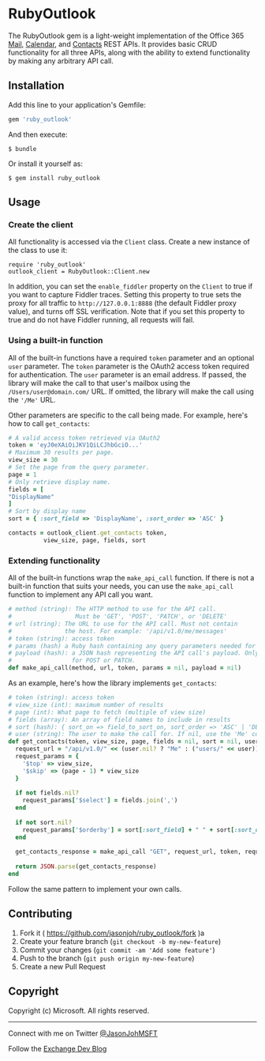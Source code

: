 # RubyOutlook

The RubyOutlook gem is a light-weight implementation of the Office 365 [Mail](https://msdn.microsoft.com/office/office365/APi/mail-rest-operations), [Calendar](https://msdn.microsoft.com/office/office365/APi/calendar-rest-operations), and [Contacts](https://msdn.microsoft.com/office/office365/APi/contacts-rest-operations) REST APIs. It provides basic CRUD functionality for all three APIs, along with the ability to extend functionality by making any arbitrary API call.

## Installation

Add this line to your application's Gemfile:

```ruby
gem 'ruby_outlook'
```

And then execute:

    $ bundle

Or install it yourself as:

    $ gem install ruby_outlook

## Usage

### Create the client

All functionality is accessed via the `Client` class. Create a new instance of the class to use it:

    require 'ruby_outlook'
	outlook_client = RubyOutlook::Client.new

In addition, you can set the `enable_fiddler` property on the `Client` to true if you want to capture Fiddler traces. Setting this property to true sets the proxy for all traffic to `http://127.0.0.1:8888` (the default Fiddler proxy value), and turns off SSL verification. Note that if you set this property to true and do not have Fiddler running, all requests will fail.

### Using a built-in function

All of the built-in functions have a required `token` parameter and an optional `user` parameter. The `token` parameter is the OAuth2 access token required for authentication. The `user` parameter is an email address. If passed, the library will make the call to that user's mailbox using the `/Users/user@domain.com/` URL. If omitted, the library will make the call using the `'/Me'` URL.

Other parameters are specific to the call being made. For example, here's how to call `get_contacts`:

```ruby
# A valid access token retrieved via OAuth2
token = 'eyJ0eXAiOiJKV1QiLCJhbGciO...'
# Maximum 30 results per page.
view_size = 30
# Set the page from the query parameter.
page = 1
# Only retrieve display name.
fields = [
"DisplayName"
]
# Sort by display name
sort = { :sort_field => 'DisplayName', :sort_order => 'ASC' }

contacts = outlook_client.get_contacts token,
          view_size, page, fields, sort
```

### Extending functionality

All of the built-in functions wrap the `make_api_call` function. If there is not a built-in function that suits your needs, you can use the `make_api_call` function to implement any API call you want.

```ruby
# method (string): The HTTP method to use for the API call. 
#                  Must be 'GET', 'POST', 'PATCH', or 'DELETE'
# url (string): The URL to use for the API call. Must not contain
#               the host. For example: '/api/v1.0/me/messages'
# token (string): access token
# params (hash) a Ruby hash containing any query parameters needed for the API call
# payload (hash): a JSON hash representing the API call's payload. Only used
#                 for POST or PATCH.
def make_api_call(method, url, token, params = nil, payload = nil)
```

As an example, here's how the library implements `get_contacts`:

```ruby
# token (string): access token
# view_size (int): maximum number of results
# page (int): What page to fetch (multiple of view size)
# fields (array): An array of field names to include in results
# sort (hash): { sort_on => field_to_sort_on, sort_order => 'ASC' | 'DESC' }
# user (string): The user to make the call for. If nil, use the 'Me' constant.
def get_contacts(token, view_size, page, fields = nil, sort = nil, user = nil)
  request_url = "/api/v1.0/" << (user.nil? ? "Me" : ("users/" << user)) << "/Contacts"
  request_params = {
    '$top' => view_size,
    '$skip' => (page - 1) * view_size
  }
  
  if not fields.nil?
    request_params['$select'] = fields.join(',')
  end 
  
  if not sort.nil?
    request_params['$orderby'] = sort[:sort_field] + " " + sort[:sort_order]
  end
  
  get_contacts_response = make_api_call "GET", request_url, token, request_params
  
  return JSON.parse(get_contacts_response)
end
```

Follow the same pattern to implement your own calls.

## Contributing

1. Fork it ( https://github.com/jasonjoh/ruby_outlook/fork )a
2. Create your feature branch (`git checkout -b my-new-feature`)
3. Commit your changes (`git commit -am 'Add some feature'`)
4. Push to the branch (`git push origin my-new-feature`)
5. Create a new Pull Request

## Copyright ##

Copyright (c) Microsoft. All rights reserved.

----------
Connect with me on Twitter [@JasonJohMSFT](https://twitter.com/JasonJohMSFT)

Follow the [Exchange Dev Blog](http://blogs.msdn.com/b/exchangedev/)